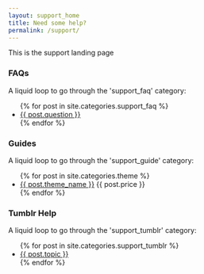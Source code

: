 ```yaml
---
layout: support_home
title: Need some help?
permalink: /support/
---
```


This is the support landing page

### FAQs

A liquid loop to go through the 'support_faq' category:

<div class="faq-list">
  <ul>
    {% for post in site.categories.support_faq %}
    <li>
		<a href="{{ post.url }}">{{ post.question }}</a>
    </li>
    {% endfor %}
  </ul>
</div>


### Guides

A liquid loop to go through the 'support_guide' category:

<div class="theme-list">
  <ul>
    {% for post in site.categories.theme %}
    <li>
		<a href="{{ post.url }}">{{ post.theme_name }}</a> <span>{{ post.price }}</span>
    </li>
    {% endfor %}
  </ul>
</div>


### Tumblr Help

A liquid loop to go through the 'support_tumblr' category:

<div class="theme-list">
  <ul>
    {% for post in site.categories.support_tumblr %}
    <li>
		<a href="{{ post.url }}">{{ post.topic }}</a>
    </li>
    {% endfor %}
  </ul>
</div>